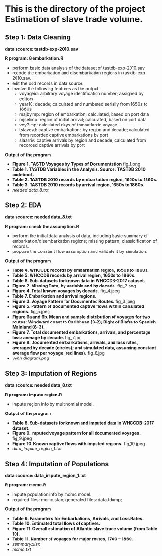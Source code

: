 # This is the directory of the project Estimation of slave trade volume.

## Step 1: Data Cleaning

**data scource: tastdb-exp-2010.sav**

**R program: 8 embarkation.R**

* perform basic data analysis of the dataset of tastdb-exp-2010.sav
* recode the embarkation and disembarkation regions in tastdb-exp-2010.sav.
* edit the odd records in data source.
* involve the following features as the output.
  * voyageid: arbitrary voyage identification number; assigned by editors 
  * year10: decade; calculated and numbered serially from 1650s to 1860s 
  * majbyimp: region of embarkation; calculated, based on port data 
  * mjselimp: region of initial arrival; calculated, based on port data 
  * voy2imp: calculated days of transatlantic voyage  
  * tslavesd: captive embarkations by region and decade; calculated from recorded captive embarkations by port 
  * slaarriv: captive arrivals by region and decade; calculated from recorded captive arrivals by port 

**Output of the program**

* **Figure 1. TASTD Voyages by Types of Documentation** fig_1.png
* **Table 1. TASTDB Variables in the Analysis. Source: TASTDB 2010 codebook.**
* **Table 2. TASTDB 2010 records by embarkation region, 1650s to 1860s.**
* **Table 3. TASTDB 2010 records by arrival region, 1650s to 1860s.**
* *needed data_8.txt*

## Step 2: EDA
**data scource: needed data_8.txt**

**R program: check the assumption.R**

* perform the initial data analysis of data, including basic summary of embarkation/disembarkation regions; missing pattern; classicification of records.
* propose the constant flow assumption and validate it by simulation.

**Output of the program**

* **Table 4. WHCCDB records by embarkation region, 1650s to 1860s.**
* **Table 5. WHCCDB records by arrival region, 1650s to 1860s.**
* **Table 6. Sub-datasets for known data in WHCCDB-2017 dataset.**
* **Figure 2. Missing Data, by variable and by decade.**   fig_2.png
* **Figure 4. Total known voyages by decade.**   fig_4.jpeg
* **Table 7. Embarkation and arrival regions.**
* **Figure 3. Voyage Pattern for Documented Routes.** fig_3.jpeg
* **Figure 5. Pattern of documented captive flows within calculated regions.**   fig_5.jpeg
* **Figure 6a and 6b. Mean and sample distribution of voyages for two routes: Windward coast to Caribbean (3-2); Bight of Biafra to Spanish Mainland (6-3).** 
* **Figure 7. Total documented embarkations, arrivals, and percentage loss: average by decade.**   fig_7.jpg
* **Figure 8. Documented embarkations, arrivals, and loss rates, averaged by decade (circles); and simulated data, assuming constant average flow per voyage (red lines).** fig_8.jpg
* *venn diagram.png*

## Step 3: Imputation of Regions

**data scource: needed data_8.txt**

**R program: impute region.R**

* impute region info by multinomial model.

**Output of the program**

* **Table 8. Sub-datasets for known and imputed data in WHCCDB-2017 dataset.**
* **Figure 9. Imputed voyage pattern for all documented voyages.**  fig_9.jpeg
* **Figure 10. Known captive flows with imputed regions.**  fig_10.jpeg
* *data_impute_region_1.txt*

## Step 4: Imputation of Populations

**data scource: data_impute_region_1.txt**

**R program: mcmc.R**

* impute population info by mcmc model.
* required files: mcmc.stan; generated files: data.tdump; 

**Output of the program**

* **Table 9. Parameters for Embarkations, Arrivals, and Loss Rates.** 
* **Table 10. Estimated total flows of captives.**
* **Figure 11. Overall estimation of Atlantic slave trade volume (from Table 10).**
* **Table 11. Number of voyages for major routes, 1700 – 1860.**
* *summary.xlsx*
* *mcmc.txt*
